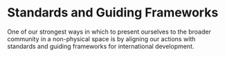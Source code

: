 # Standards and Guiding Frameworks

One of our strongest ways in which to present ourselves to the broader community in a non-physical space is by aligning our actions with standards and guiding frameworks for international development.
